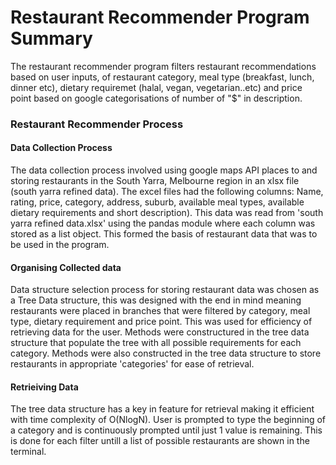 
<h1>
  Restaurant Recommender Program Summary
</h1>
<p>
The restaurant recommender program filters restaurant recommendations based on user inputs, of restaurant category, meal type (breakfast, lunch, dinner etc), dietary requiremet (halal, vegan, vegetarian..etc) and price point based on google categorisations of number of "$" in description.
<p>
<h3>
Restaurant Recommender Process
</h3>
<h4>
Data Collection Process
</h4>
<p>
The data collection process involved using google maps API places to and storing restaurants in the South Yarra, Melbourne region in an xlsx file (south yarra refined data). The excel files had the following columns: Name, rating, price, category, address, suburb, available meal types, available dietary requirements and short description). This data was read from 'south yarra refined data.xlsx' using the pandas module where each column was stored as a list object. This formed the basis of restaurant data that was to be used in the program.
 </p>
 
<h4>
Organising Collected data
</h4>
<p>
 Data structure selection process for storing restaurant data was chosen as a Tree Data structure, this was designed with the end in mind meaning restaurants were placed in branches that were filtered by category, meal type, dietary requirement and price point. This was used for efficiency of retrieving data for the user. Methods were constructured in the tree data structure that populate the tree with all possible requirements for each category. Methods were also constructed in the tree data structure to store restaurants in appropriate 'categories' for ease of retrieval.
 </p>

<h4>
Retrieiving Data
</h4>
<p>
The tree data structure has a key in feature for retrieval making it efficient with time complexity of O(NlogN). User is prompted to type the beginning of a category and is continuously prompted until just 1 value is remaining. This is done for each filter untill a list of possible restaurants are shown in the terminal.

</p>
  
